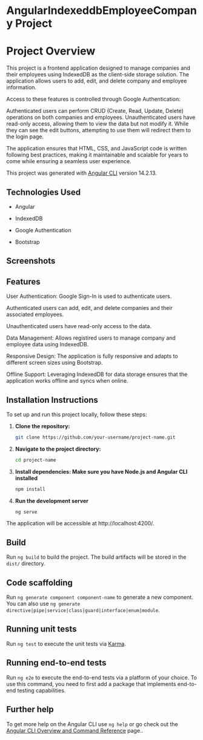 # AngularIndexeddbEmployeeCompany Project

# Project Overview
This project is a frontend application designed to manage companies and their employees using IndexedDB as the client-side storage solution. The application allows users to add, edit, and delete company and employee information.

Access to these features is controlled through Google Authentication:

Authenticated users can perform CRUD (Create, Read, Update, Delete) operations on both companies and employees.
Unauthenticated users have read-only access, allowing them to view the data but not modify it. While they can see the edit buttons, attempting to use them will redirect them to the login page.

The application ensures that HTML, CSS, and JavaScript code is written following best practices, making it maintainable and scalable for years to come while ensuring a seamless user experience.

This project was generated with [Angular CLI](https://github.com/angular/angular-cli) version 14.2.13.


## Technologies Used

- Angular

- IndexedDB

- Google Authentication

- Bootstrap

## Screenshots

## Features

User Authentication: Google Sign-In is used to authenticate users.

Authenticated users can add, edit, and delete companies and their associated employees.

Unauthenticated users have read-only access to the data.

Data Management: Allows registired users to manage company and employee data using IndexedDB.

Responsive Design: The application is fully responsive and adapts to different screen sizes using Bootstrap.

Offline Support: Leveraging IndexedDB for data storage ensures that the application works offline and syncs when online.

## Installation Instructions
To set up and run this project locally, follow these steps:

1. **Clone the repository:**
   ```bash
   git clone https://github.com/your-username/project-name.git
   ```

2. **Navigate to the project directory:**
   ```bash
   cd project-name
   ```

3. **Install dependencies: Make sure you have Node.js and Angular CLI installed**
   ```bash
   npm install
   ```

4. **Run the development server**
   ```bash
   ng serve
   ```
The application will be accessible at http://localhost:4200/.


## Build

Run `ng build` to build the project. The build artifacts will be stored in the `dist/` directory.

## Code scaffolding

Run `ng generate component component-name` to generate a new component. You can also use `ng generate directive|pipe|service|class|guard|interface|enum|module`.

## Running unit tests

Run `ng test` to execute the unit tests via [Karma](https://karma-runner.github.io).

## Running end-to-end tests

Run `ng e2e` to execute the end-to-end tests via a platform of your choice. To use this command, you need to first add a package that implements end-to-end testing capabilities.

## Further help

To get more help on the Angular CLI use `ng help` or go check out the [Angular CLI Overview and Command Reference](https://angular.io/cli) page..
